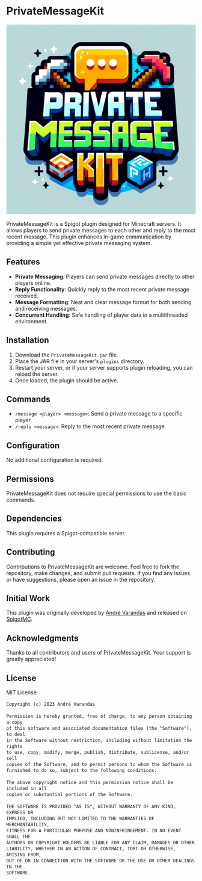 # PrivateMessageKit

![PrivateMessageKit Logo](extras/logo.png)

PrivateMessageKit is a Spigot plugin designed for Minecraft servers. It allows players to send private messages to each other and reply to the most recent message. This plugin enhances in-game communication by providing a simple yet effective private messaging system.

## Features

- **Private Messaging**: Players can send private messages directly to other players online.
- **Reply Functionality**: Quickly reply to the most recent private message received.
- **Message Formatting**: Neat and clear message format for both sending and receiving messages.
- **Concurrent Handling**: Safe handling of player data in a multithreaded environment.

## Installation

1. Download the `PrivateMessageKit.jar` file.
2. Place the JAR file in your server's `plugins` directory.
3. Restart your server, or if your server supports plugin reloading, you can reload the server.
4. Once loaded, the plugin should be active.

## Commands

- `/message <player> <message>`: Send a private message to a specific player.
- `/reply <message>`: Reply to the most recent private message.

## Configuration

No additional configuration is required.

## Permissions

PrivateMessageKit does not require special permissions to use the basic commands.

## Dependencies

This plugin requires a Spigot-compatible server.

## Contributing

Contributions to PrivateMessageKit are welcome. Feel free to fork the repository, make changes, and submit pull requests. If you find any issues or have suggestions, please open an issue in the repository.

## Initial Work

This plugin was originally developed by [André Varandas](http://github.com/andrevarandas) and released on [SpigotMC](https://www.spigotmc.org/).

## Acknowledgments

Thanks to all contributors and users of PrivateMessageKit. Your support is greatly appreciated!

## License

MIT License

```text
Copyright (c) 2023 André Varandas

Permission is hereby granted, free of charge, to any person obtaining a copy
of this software and associated documentation files (the "Software"), to deal
in the Software without restriction, including without limitation the rights
to use, copy, modify, merge, publish, distribute, sublicense, and/or sell
copies of the Software, and to permit persons to whom the Software is
furnished to do so, subject to the following conditions:

The above copyright notice and this permission notice shall be included in all
copies or substantial portions of the Software.

THE SOFTWARE IS PROVIDED "AS IS", WITHOUT WARRANTY OF ANY KIND, EXPRESS OR
IMPLIED, INCLUDING BUT NOT LIMITED TO THE WARRANTIES OF MERCHANTABILITY,
FITNESS FOR A PARTICULAR PURPOSE AND NONINFRINGEMENT. IN NO EVENT SHALL THE
AUTHORS OR COPYRIGHT HOLDERS BE LIABLE FOR ANY CLAIM, DAMAGES OR OTHER
LIABILITY, WHETHER IN AN ACTION OF CONTRACT, TORT OR OTHERWISE, ARISING FROM,
OUT OF OR IN CONNECTION WITH THE SOFTWARE OR THE USE OR OTHER DEALINGS IN THE
SOFTWARE.
```
